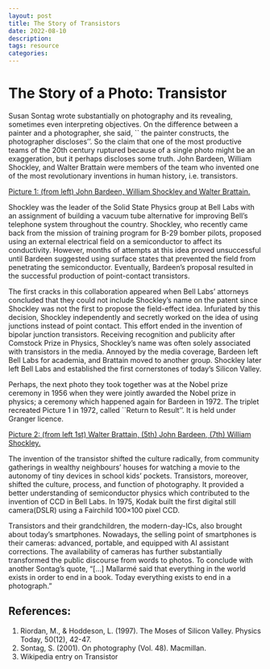 ```yaml
---
layout: post
title: The Story of Transistors 
date: 2022-08-10
description: 
tags: resource
categories: 
---
```


# The Story of a Photo: Transistor

Susan Sontag wrote substantially on photography and its revealing, sometimes even interpreting objectives. On the difference between a painter and a photographer, she said, `` the painter constructs, the photographer discloses’’. So the claim that one of the most productive teams of the 20th century ruptured because of a single photo might be an exaggeration, but it perhaps discloses some truth. John Bardeen, William Shockley, and Walter Brattain were members of the team who invented one of the most revolutionary inventions in human history, i.e. transistors. 

[Picture 1: (from left) John Bardeen, William Shockley and Walter Brattain.](https://upload.wikimedia.org/wikipedia/commons/c/c2/Bardeen_Shockley_Brattain_1948.JPG)

Shockley was the leader of the Solid State Physics group at Bell Labs with an assignment of building a vacuum tube alternative for improving Bell’s telephone system throughout the country. Shockley, who recently came back from the mission of training program for B-29 bomber pilots,  proposed using an external electrical field on a semiconductor to affect its conductivity. However, months of attempts at this idea proved unsuccessful until Bardeen suggested using surface states that prevented the field from penetrating the semiconductor. Eventually, Bardeen’s proposal resulted in the successful production of point-contact transistors. 

The first cracks in this collaboration appeared when Bell Labs’ attorneys concluded that they could not include  Shockley’s name on the patent since Shockley was not the first to propose the field-effect idea. Infuriated by this decision, Shockley independently and secretly worked on the idea of using junctions instead of point contact. This effort ended in the invention of bipolar junction transistors. Receiving recognition and publicity after Comstock Prize in Physics, Shockley’s name was often solely associated with transistors in the media.  Annoyed by the media coverage, Bardeen left Bell Labs for academia, and Brattain moved to another group. Shockley later left Bell Labs and established the first cornerstones of today’s Silicon Valley. 

Perhaps, the next photo they took together was at the Nobel prize ceremony in 1956 when they were jointly awarded the Nobel prize in physics; a ceremony which happened again for Bardeen in 1972. The triplet recreated Picture 1 in 1972, called ``Return to Result’’. It is held under Granger licence. 


[Picture 2: (from left 1st) Walter Brattain, (5th)  John Bardeen, (7th) William Shockley.](https://static.stacker.com/s3fs-public/styles/slide_desktop/s3/2020-11/croppedGettyImages613469674I9A6jpg.jpeg)

The invention of the transistor shifted the culture radically, from community gatherings in wealthy neighbours’ houses for watching a movie to the autonomy of tiny devices in school kids’ pockets. Transistors, moreover, shifted the culture, process, and function of photography.  It provided a better understanding of semiconductor physics which contributed to the invention of CCD in Bell Labs. In 1975,  Kodak built the first digital still camera(DSLR) using a Fairchild 100×100 pixel CCD. 

Transistors and their grandchildren, the modern-day-ICs, also brought about today’s smartphones. Nowadays, the selling point of smartphones is their cameras: advanced, portable, and equipped with AI assistant corrections. The availability of cameras has further substantially transformed the public discourse from words to photos. To conclude with another Sontag’s quote, “[...] Mallarmé said that everything in the world exists in order to end in a book. Today everything exists to end in a photograph.” 


## References: 
1. Riordan, M., & Hoddeson, L. (1997). The Moses of Silicon Valley. Physics Today, 50(12), 42-47. 
2. Sontag, S. (2001). On photography (Vol. 48). Macmillan.
3. Wikipedia entry on Transistor 
